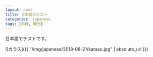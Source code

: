 ```yaml
---
layout: post
title: 日本語のテスト
categories: japanese
tags: [料理, 観光]
---
```


日本語でテストです。

![カラス]({{ "/img/japanese/2018-08-21/karasu.jpg" | absolute_url }})

